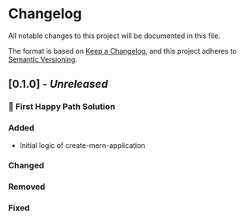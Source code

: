 # Changelog

All notable changes to this project will be documented in this file.

The format is based on [Keep a Changelog](https://keepachangelog.com/en/1.0.0/),
and this project adheres to [Semantic Versioning](https://semver.org/spec/v2.0.0.html).

## [0.1.0] - _Unreleased_

### 🚀 First Happy Path Solution

### Added

- Initial logic of create-mern-application

### Changed

### Removed

### Fixed
